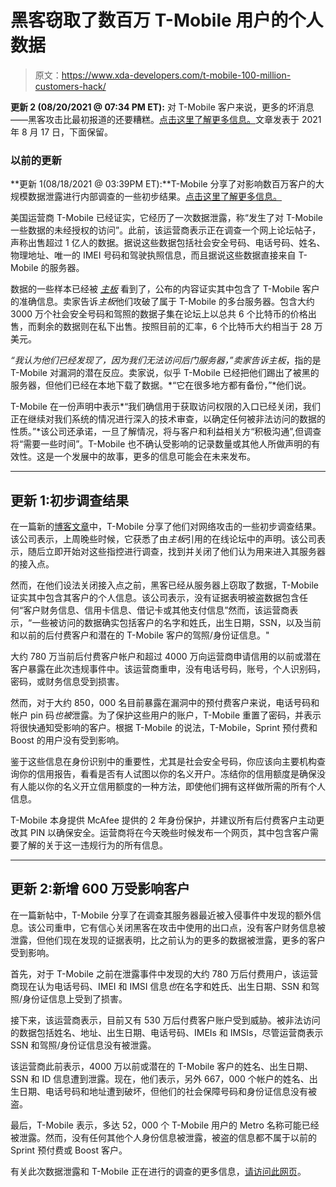 # 黑客窃取了数百万 T-Mobile 用户的个人数据

> 原文：<https://www.xda-developers.com/t-mobile-100-million-customers-hack/>

**更新 2 (08/20/2021 @ 07:34 PM ET):** 对 T-Mobile 客户来说，更多的坏消息——黑客攻击比最初报道的还要糟糕。[点击这里了解更多信息。](#update2)文章发表于 2021 年 8 月 17 日，下面保留。

### 以前的更新

**更新 1(08/18/2021 @ 03:39PM ET):**T-Mobile 分享了对影响数百万客户的大规模数据泄露进行内部调查的一些初步结果。[点击这里了解更多信息。](#update1)

美国运营商 T-Mobile 已经证实，它经历了一次数据泄露，称“发生了对 T-Mobile 一些数据的未经授权的访问”。此前，该运营商表示正在调查一个网上论坛帖子，声称出售超过 1 亿人的数据。据说这些数据包括社会安全号码、电话号码、姓名、物理地址、唯一的 IMEI 号码和驾驶执照信息，而且据说这些数据直接来自 T-Mobile 的服务器。

数据的一些样本已经被 [*主板*](https://www.vice.com/en/article/akg8wg/tmobile-investigating-customer-data-breach-100-million) 看到了，公布的内容证实其中包含了 T-Mobile 客户的准确信息。卖家告诉*主板*他们攻破了属于 T-Mobile 的多台服务器。包含大约 3000 万个社会安全号码和驾照的数据子集在论坛上以总共 6 个比特币的价格出售，而剩余的数据则在私下出售。按照目前的汇率，6 个比特币大约相当于 28 万美元。

*“我认为他们已经发现了，因为我们无法访问后门服务器，”*卖家告诉*主板*，指的是 T-Mobile 对漏洞的潜在反应。卖家说，似乎 T-Mobile 已经把他们踢出了被黑的服务器，但他们已经在本地下载了数据。*“它在很多地方都有备份，”*他们说。

T-Mobile 在一份声明中表示*“我们确信用于获取访问权限的入口已经关闭，我们正在继续对我们系统的情况进行深入的技术审查，以确定任何被非法访问的数据的性质。”*该公司还承诺，一旦了解情况，将与客户和利益相关方“积极沟通”,但调查将“需要一些时间”。T-Mobile 也不确认受影响的记录数量或其他人所做声明的有效性。这是一个发展中的故事，更多的信息可能会在未来发布。

* * *

## 更新 1:初步调查结果

在一篇新的[博客文章](https://www.t-mobile.com/news/network/additional-information-regarding-2021-cyberattack-investigation)中，T-Mobile 分享了他们对网络攻击的一些初步调查结果。该公司表示，上周晚些时候，它获悉了由*主板*引用的在线论坛中的声明。该公司表示，随后立即开始对这些指控进行调查，找到并关闭了他们认为用来进入其服务器的接入点。

然而，在他们设法关闭接入点之前，黑客已经从服务器上窃取了数据，T-Mobile 证实其中包含其客户的个人信息。该公司表示，没有证据表明被盗数据包含任何“客户财务信息、信用卡信息、借记卡或其他支付信息”然而，该运营商表示，“一些被访问的数据确实包括客户的名字和姓氏，出生日期，SSN，以及当前和以前的后付费客户和潜在的 T-Mobile 客户的驾照/身份证信息。"

大约 780 万当前后付费客户帐户和超过 4000 万向运营商申请信用的以前或潜在客户暴露在此次违规事件中。该运营商重申，没有电话号码，账号，个人识别码，密码，或财务信息受到损害。

然而，对于大约 850，000 名目前暴露在漏洞中的预付费客户来说，电话号码和帐户 pin 码*也被*泄露。为了保护这些用户的账户，T-Mobile 重置了密码，并表示将很快通知受影响的客户。根据 T-Mobile 的说法，T-Mobile，Sprint 预付费和 Boost 的用户没有受到影响。

鉴于这些信息在身份识别中的重要性，尤其是社会安全号码，你应该向主要机构查询你的信用报告，看看是否有人试图以你的名义开户。冻结你的信用额度是确保没有人能以你的名义开立信用额度的一种方法，即使他们拥有这样做所需的所有个人信息。

T-Mobile 本身提供 McAfee 提供的 2 年身份保护，并建议所有后付费客户主动更改其 PIN 以确保安全。运营商将在今天晚些时候发布一个网页，其中包含客户需要了解的关于这一违规行为的所有信息。

* * *

## 更新 2:新增 600 万受影响客户

在一篇新帖中，T-Mobile 分享了在调查其服务器最近被入侵事件中发现的额外信息。该公司重申，它有信心关闭黑客在攻击中使用的出口点，没有客户财务信息被泄露，但他们现在发现的证据表明，比之前认为的更多的数据被泄露，更多的客户受到影响。

首先，对于 T-Mobile 之前在泄露事件中发现的大约 780 万后付费用户，该运营商现在认为电话号码、IMEI 和 IMSI 信息*也*在名字和姓氏、出生日期、SSN 和驾照/身份证信息上受到了损害。

接下来，该运营商表示，目前又有 530 万后付费客户账户受到威胁。被非法访问的数据包括姓名、地址、出生日期、电话号码、IMEIs 和 IMSIs，尽管运营商表示 SSN 和驾照/身份证信息没有被泄露。

该运营商此前表示，4000 万以前或潜在的 T-Mobile 客户的姓名、出生日期、SSN 和 ID 信息遭到泄露。现在，他们表示，另外 667，000 个帐户的姓名、出生日期、电话号码和地址遭到破坏，但他们的社会保障号码和身份证信息没有被盗。

最后，T-Mobile 表示，多达 52，000 个 T-Mobile 用户的 Metro 名称可能已经被泄露。然而，没有任何其他个人身份信息被泄露，被盗的信息都不属于以前的 Sprint 预付费或 Boost 客户。

有关此次数据泄露和 T-Mobile 正在进行的调查的更多信息，[请访问此网页](https://www.t-mobile.com/brand/data-breach-2021)。